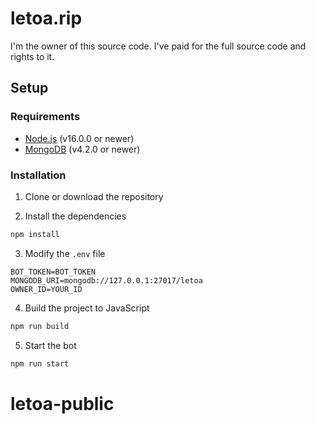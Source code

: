 # letoa.rip

I'm the owner of this source code. I've paid for the full source code and rights to it.

## Setup

### Requirements

- [Node.js](https://nodejs.org/) (v16.0.0 or newer)
- [MongoDB](https://www.mongodb.com/) (v4.2.0 or newer)

### Installation

1. Clone or download the repository

2. Install the dependencies

```bash
npm install
```

3. Modify the `.env` file

```env
BOT_TOKEN=BOT_TOKEN
MONGODB_URI=mongodb://127.0.0.1:27017/letoa
OWNER_ID=YOUR_ID
```

4. Build the project to JavaScript

```bash
npm run build
```

5. Start the bot

```bash
npm run start
```
# letoa-public
